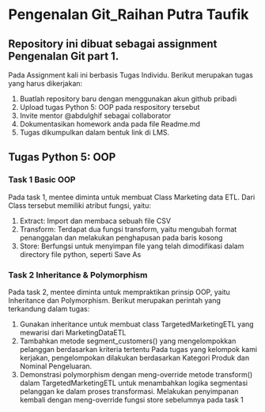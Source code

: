 # Pengenalan Git_Raihan Putra Taufik
## Repository ini dibuat sebagai assignment Pengenalan Git part 1.
Pada Assignment kali ini berbasis Tugas Individu. Berikut merupakan tugas yang harus dikerjakan:
1. Buatlah repository baru dengan menggunakan akun github pribadi
2. Upload tugas Python 5: OOP pada respository tersebut
3. Invite mentor @abdulghif sebagai collaborator
4. Dokumentasikan homework anda pada file Readme.md
5. Tugas dikumpulkan dalam bentuk link di LMS.

## Tugas Python  5: OOP
### Task 1 Basic OOP
Pada task 1, mentee diminta untuk membuat Class Marketing data ETL. Dari Class tersebut memiliki atribut fungsi, yaitu:
1. Extract: Import dan membaca sebuah file CSV
2. Transform: Terdapat dua fungsi transform, yaitu mengubah format penanggalan dan melakukan penghapusan pada baris kosong
3. Store: Berfungsi untuk menyimpan file yang telah dimodifikasi dalam directory file python, seperti Save As

### Task 2 Inheritance & Polymorphism 
Pada task 2, mentee diminta untuk mempraktikan prinsip OOP, yaitu Inheritance dan Polymorphism.
Berikut merupakan perintah yang terkandung dalam tugas:
1. Gunakan inheritance untuk membuat class TargetedMarketingETL yang mewarisi dari MarketingDataETL
2. Tambahkan metode segment_customers() yang mengelompokkan pelanggan berdasarkan kriteria tertentu
   Pada tugas yang kelompok kami kerjakan, pengelompokan dilakukan berdasarkan Kategori Produk dan Nominal Pengeluaran.
3. Demonstrasi polymorphism dengan meng-override metode transform() dalam TargetedMarketingETL untuk menambahkan logika segmentasi pelanggan ke dalam proses transformasi.
   Melakukan penyimpanan kembali dengan meng-override fungsi store sebelumnya pada task 1 
